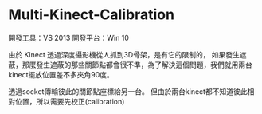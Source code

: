 # Multi-Kinect-Calibration

開發工具：VS 2013
開發平台：Win 10

由於 Kinect 透過深度攝影機從人抓到3D骨架，是有它的限制的，
如果發生遮蔽，那麼發生遮蔽的那些關節點都會很不準，為了解決這個問題，我們就用兩台kinect擺放位置差不多夾角90度。

透過socket傳輸彼此的關節點座標給另一台。
但由於兩台kinect都不知道彼此相對位置，所以需要先校正(calibration)
